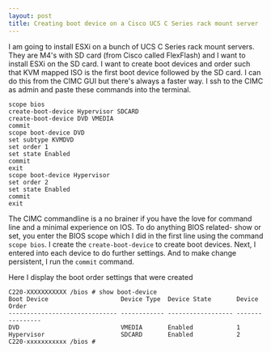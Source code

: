 ```yaml
---
layout: post
title: Creating boot device on a Cisco UCS C Series rack mount server
---
```

I am going to install ESXi on a bunch of UCS C Series rack mount servers. They are M4's with SD card (from Cisco called FlexFlash) and I want to install ESXi on the SD card. I want to create boot devices and order such that KVM mapped ISO is the first boot device followed by the SD card. I can do this from the CIMC GUI but there's always a faster way. I ssh to the CIMC as admin and paste these commands into the terminal.

    scope bios
    create-boot-device Hypervisor SDCARD
    create-boot-device DVD VMEDIA
    commit
    scope boot-device DVD
    set subtype KVMDVD
    set order 1
    set state Enabled
    commit
    exit
    scope boot-device Hypervisor
    set order 2 
    set state Enabled
    commit
    exit

The CIMC commandline is a no brainer if you have the love for command line and a minimal experience on IOS.  To do anything BIOS related- show or set, you enter the BIOS scope which I did in the first line using the command `scope bios`. I create the `create-boot-device` to create boot devices. Next, I entered into each device to do further settings. And to make change persistent, I run the `commit` command. 

Here I  display the  boot order settings that were created

    C220-XXXXXXXXXXX /bios # show boot-device
    Boot Device                    Device Type  Device State       Device Order
    ------------------------------ ------------ ------------------ ----------------
    DVD                            VMEDIA       Enabled            1
    Hypervisor                     SDCARD       Enabled            2
    C220-xxxxxxxxxxx /bios #
    

